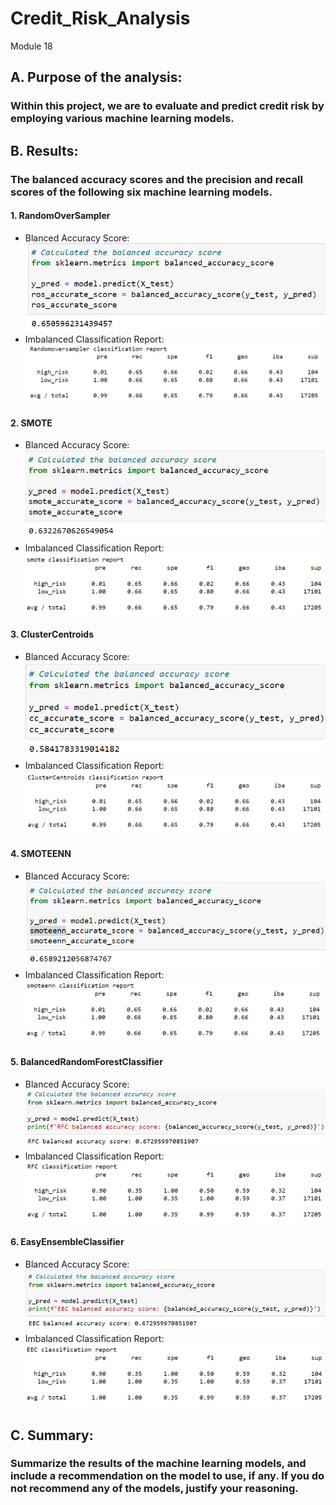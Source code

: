 # Credit_Risk_Analysis
Module 18
## A. Purpose of the analysis:
### Within this project, we are to evaluate and predict credit risk by employing various machine learning models.  

## B. Results: 
### The balanced accuracy scores and the precision and recall scores of the following six machine learning models.

#### 1. RandomOverSampler
* Blanced Accuracy Score: </br>
![image](https://github.com/jilldvn/Credit_Risk_Analysis/blob/main/Image/ROS%20balanced%20score.png)
* Imbalanced Classification Report: </br>
![image](https://github.com/jilldvn/Credit_Risk_Analysis/blob/main/Image/ROS%20imbalanced%20report.png)

#### 2. SMOTE
* Blanced Accuracy Score: </br>
![image](https://github.com/jilldvn/Credit_Risk_Analysis/blob/main/Image/SMOTE%20balanced%20score.png)
* Imbalanced Classification Report: </br>
![image](https://github.com/jilldvn/Credit_Risk_Analysis/blob/main/Image/SMOTE%20imbalanced%20report.png)

#### 3. ClusterCentroids
* Blanced Accuracy Score: </br>
![image](https://github.com/jilldvn/Credit_Risk_Analysis/blob/main/Image/CC%20balanced%20score.png)
* Imbalanced Classification Report: </br>
![image](https://github.com/jilldvn/Credit_Risk_Analysis/blob/main/Image/CC%20imbalanced%20report.png)

#### 4. SMOTEENN
* Blanced Accuracy Score: </br>
![image](https://github.com/jilldvn/Credit_Risk_Analysis/blob/main/Image/SMOTEENN%20balanced%20score.png)
* Imbalanced Classification Report: </br>
![image](https://github.com/jilldvn/Credit_Risk_Analysis/blob/main/Image/SMOTEENN%20imbalanced%20report.png)

#### 5. BalancedRandomForestClassifier
* Blanced Accuracy Score: </br>
![image](https://github.com/jilldvn/Credit_Risk_Analysis/blob/main/Image/RFC%20balanced%20score.png)
* Imbalanced Classification Report: </br>
![image](https://github.com/jilldvn/Credit_Risk_Analysis/blob/main/Image/RFC%20imbalanced%20report.png)

#### 6. EasyEnsembleClassifier
* Blanced Accuracy Score: </br>
![image](https://github.com/jilldvn/Credit_Risk_Analysis/blob/main/Image/EEC%20balanced%20score.png)
* Imbalanced Classification Report: </br>
![image](https://github.com/jilldvn/Credit_Risk_Analysis/blob/main/Image/EEC%20imbalanced%20report.png)

## C. Summary: 
### Summarize the results of the machine learning models, and include a recommendation on the model to use, if any. If you do not recommend any of the models, justify your reasoning.
